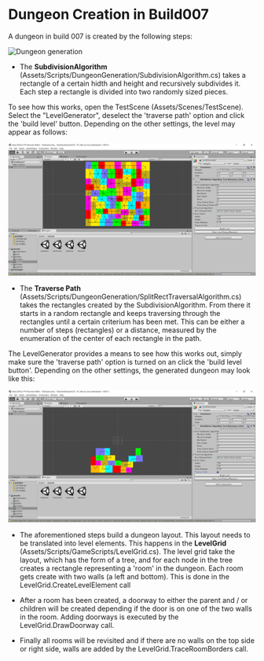 Dungeon Creation in Build007
=========================

A dungeon in build 007 is created by the following steps:

![Dungeon generation](dungeon-generation.png.png?raw=true "Dungeon generation process")

* The __SubdivisionAlgorithm__ (Assets/Scripts/DungeonGeneration/SubdivisionAlgorithm.cs) takes a rectangle of a certain hidth and height and recursively subdivides it. Each step a rectangle is divided into two randomly sized pieces. 

To see how this works, open the TestScene (Assets/Scenes/TestScene). Select the "LevelGenerator", deselect the 'traverse path' option and click the 'build level' button. Depending on the other settings, the level may appear as follows: 

![Level sub division generation](level-generator-build-division.png?raw=true "Title")

* The __Traverse Path__ (Assets/Scripts/DungeonGeneration/SplitRectTraversalAlgorithm.cs) takes the rectangles created by the SubdivisionAlgorithm. From there it starts in a random rectangle and keeps traversing through the rectangles until a certain criterium has been met. This can be either a number of steps (rectangles) or a distance, measured by the enumeration of the center of each rectangle in the path. 

The LevelGenerator provides a means to see how this works out, simply make sure the 'traverse path' option is turned on an click the 'build level button'. Depending on the other settings, the generated dungeon may look like this: 

![Level sub division generation](level-generator-traverse-path.png?raw=true "Title")

* The aforementioned steps build a dungeon layout. This layout needs to be translated into level elements. This happens in the __LevelGrid__  (Assets/Scripts/GameScripts/LevelGrid.cs). The level grid take the layout, which has the form of a tree, and for each node in the tree creates a rectangle representing a 'room' in the dungeon. Each room gets create with two walls (a left and bottom). This is done in the LevelGrid.CreateLevelElement call

* After a room has been created, a doorway to either the parent and / or children will be created depending if the door is on one of the two walls in the room. Adding doorways is executed by the LevelGrid.DrawDoorway call.

* Finally all rooms will be revisited and if there are no walls on the top side or right side, walls are added by the LevelGrid.TraceRoomBorders call. 
